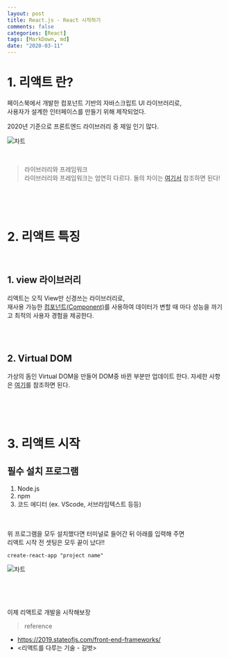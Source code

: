 ```yaml
---
layout: post
title: React.js - React 시작하기
comments: false
categories: [React]
tags: [MarkDown, md]
date: "2020-03-11"
---
```


# 1. 리액트 란?

페이스북에서 개발한 컴포넌트 기반의 자바스크립트 UI 라이브러리로,  
사용자가 설계한 인터페이스를 만들기 위해 제작되었다.

2020년 기준으로 프론트엔드 라이브러리 중 제일 인기 많다.

![차트](https://leepuu.github.io/assets/img/react/react-1/chart-1.jpg)

<br>

> <subtitle>라이브러리와 프레임워크 </subtitle>  
> 라이브러리와 프레임워크는 엄연히 다르다. 둘의 차이는 [여기서](https://leepuu.github.io/web/2020/03/12/web-7.html) 참조하면 된다!

<br><br><br>

# 2. 리액트 특징

<br>

## 1. view 라이브러리

리액트는 오직 View만 신경쓰는 라이브러리로,  
재사용 가능한 [컴포넌트(Component)](https://leepuu.github.io/react/2020/03/12/react-3.html)를 사용하여 데이터가 변할 때 마다 성능을 까기고 최적의 사용자 경험을 제공한다.

<br><br>

## 2. Virtual DOM

가상의 돔인 Virtual DOM을 만들어 DOM중 바뀐 부분만 업데이트 한다.
자세한 사항은 [여기](https://leepuu.github.io/web/2020/02/04/web-2.html)를 참조하면 된다.

<br><br><br>

# 3. 리액트 시작

## 필수 설치 프로그램

1. Node.js
1. npm
1. 코드 에디터 (ex. VScode, 서브라임텍스트 등등)

<br><br>
위 프로그램을 모두 설치했다면 터미널로 들어간 뒤 아래를 입력해 주면  
리액트 시작 전 셋팅은 모두 끝이 났다!!

```
create-react-app "project name"
```

![차트](https://leepuu.github.io/assets/img/react/react-1/img1.png)

<br><br><br>

이제 리액트로 개발을 시작해보장

> <subtitle>reference</subtitle>

-   <https://2019.stateofjs.com/front-end-frameworks/>
-   <리액트를 다루는 기술 - 길벗>
